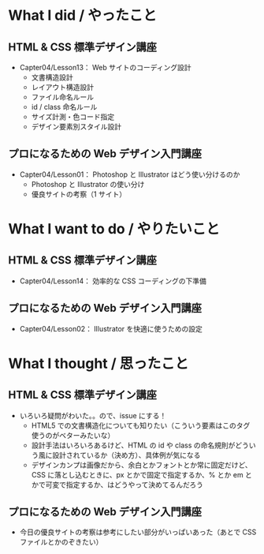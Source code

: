 # What I did / やったこと
## HTML & CSS 標準デザイン講座
- Capter04/Lesson13： Web サイトのコーディング設計
    - 文書構造設計
    - レイアウト構造設計
    - ファイル命名ルール
    - id / class 命名ルール
    - サイズ計測・色コード指定
    - デザイン要素別スタイル設計

## プロになるための Web デザイン入門講座
- Capter04/Lesson01： Photoshop と Illustrator はどう使い分けるのか
    - Photoshop と Illustrator の使い分け
    - 優良サイトの考察（1 サイト）

# What I want to do / やりたいこと
## HTML & CSS 標準デザイン講座
- Capter04/Lesson14： 効率的な CSS コーディングの下準備

## プロになるための Web デザイン入門講座
- Capter04/Lesson02： Illustrator を快適に使うための設定

# What I thought / 思ったこと
## HTML & CSS 標準デザイン講座
- いろいろ疑問がわいた。。ので、issue にする！
    - HTML5 での文書構造化についても知りたい（こういう要素はこのタグ使うのがベターみたいな）
    - 設計手法はいろいろあるけど、HTML の id や class の命名規則がどういう風に設計されているか（決め方）、具体例が気になる
    - デザインカンプは画像だから、余白とかフォントとか常に固定だけど、CSS に落とし込むときに、px とかで固定で指定するか、% とか em とかで可変で指定するか、はどうやって決めてるんだろう

## プロになるための Web デザイン入門講座
- 今日の優良サイトの考察は参考にしたい部分がいっぱいあった（あとで CSS ファイルとかのぞきたい）
